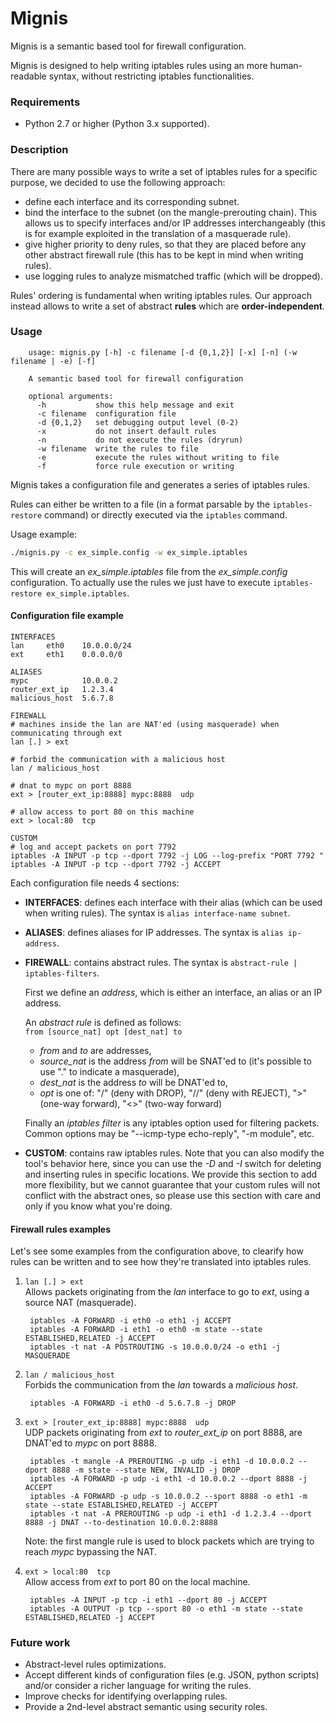 Mignis
======

Mignis is a semantic based tool for firewall configuration.

Mignis is designed to help writing iptables rules using an more human-readable syntax, without restricting iptables functionalities.

### Requirements
* Python 2.7 or higher (Python 3.x supported).

<!--
* [regex][], an alternative regular expression module. It can be installed manually by executing `easy_install regex`. This also requires the package python-dev as a dependency (execute `apt-get install python-dev` on a debian distribution).
-->

<!--
[ipaddr-py][], a python IP address manipulation library. It can be installed manually by executing `easy_install ipaddr`.
-->

### Description
There are many possible ways to write a set of iptables rules for a specific purpose, we decided to use the following approach:

* define each interface and its corresponding subnet.
* bind the interface to the subnet (on the mangle-prerouting chain). This allows us to specify interfaces and/or IP addresses interchangeably (this is for example exploited in the translation of a masquerade rule).
* give higher priority to deny rules, so that they are placed before any other abstract firewall rule (this has to be kept in mind when writing rules).
* use logging rules to analyze mismatched traffic (which will be dropped).

Rules' ordering is fundamental when writing iptables rules. Our approach instead allows to write a set of abstract **rules** which are **order-independent**.

### Usage
```
	usage: mignis.py [-h] -c filename [-d {0,1,2}] [-x] [-n] (-w filename | -e) [-f]
	
	A semantic based tool for firewall configuration
	
	optional arguments:
	  -h           show this help message and exit
	  -c filename  configuration file
	  -d {0,1,2}   set debugging output level (0-2)
	  -x           do not insert default rules
	  -n           do not execute the rules (dryrun)
	  -w filename  write the rules to file
	  -e           execute the rules without writing to file
	  -f           force rule execution or writing
```

Mignis takes a configuration file and generates a series of iptables rules.

Rules can either be written to a file (in a format parsable by the `iptables-restore` command) or directly executed via the `iptables` command.

Usage example:
```bash
./mignis.py -c ex_simple.config -w ex_simple.iptables
```

This will create an *ex_simple.iptables* file from the *ex_simple.config* configuration.
To actually use the rules we just have to execute `iptables-restore ex_simple.iptables`.

#### Configuration file example
```
INTERFACES
lan		eth0	10.0.0.0/24
ext		eth1	0.0.0.0/0

ALIASES
mypc			10.0.0.2
router_ext_ip	1.2.3.4
malicious_host	5.6.7.8

FIREWALL
# machines inside the lan are NAT'ed (using masquerade) when communicating through ext
lan [.] > ext

# forbid the communication with a malicious host
lan / malicious_host

# dnat to mypc on port 8888
ext > [router_ext_ip:8888] mypc:8888  udp

# allow access to port 80 on this machine
ext > local:80  tcp

CUSTOM
# log and accept packets on port 7792
iptables -A INPUT -p tcp --dport 7792 -j LOG --log-prefix "PORT 7792 "
iptables -A INPUT -p tcp --dport 7792 -j ACCEPT
```

Each configuration file needs 4 sections:

* **INTERFACES**: defines each interface with their alias (which can be used when writing rules). The syntax is `alias interface-name subnet`.
* **ALIASES**: defines aliases for IP addresses. The syntax is `alias ip-address`.
* **FIREWALL**: contains abstract rules. The syntax is `abstract-rule | iptables-filters`.

	First we define an *address*, which is either an interface, an alias or an IP address.

	An *abstract rule* is defined as follows:<br>
	`from [source_nat] opt [dest_nat] to`

	* *from* and *to* are addresses,
	* *source_nat* is the address *from* will be SNAT'ed to (it's possible to use "." to indicate a masquerade),
	* *dest_nat* is the address *to* will be DNAT'ed to,
	* *opt* is one of: "/" (deny with DROP), "//" (deny with REJECT), ">" (one-way forward), "<>" (two-way forward)

	Finally an *iptables filter* is any iptables option used for filtering packets.<br>
	Common options may be "--icmp-type echo-reply", "-m module", etc.

* **CUSTOM**: contains raw iptables rules. Note that you can also modify the tool's behavior here, since you can use the _-D_ and _-I_ switch for deleting and inserting rules in specific locations. We provide this section to add more flexibility, but we cannot guarantee that your custom rules will not conflict with the abstract ones, so please use this section with care and only if you know what you're doing.

#### Firewall rules examples
Let's see some examples from the configuration above, to clearify how rules can be written and to see how they're translated into iptables rules.

1. ```lan [.] > ext```<br>
	Allows packets originating from the _lan_ interface to go to _ext_, using a source NAT (masquerade).

		iptables -A FORWARD -i eth0 -o eth1 -j ACCEPT
		iptables -A FORWARD -i eth1 -o eth0 -m state --state ESTABLISHED,RELATED -j ACCEPT
		iptables -t nat -A POSTROUTING -s 10.0.0.0/24 -o eth1 -j MASQUERADE
		

1. ```lan / malicious_host```<br>
	Forbids the communication from the _lan_ towards a *malicious host*.

		iptables -A FORWARD -i eth0 -d 5.6.7.8 -j DROP

1. ```ext > [router_ext_ip:8888] mypc:8888  udp```<br>
	UDP packets originating from _ext_ to *router_ext_ip* on port 8888, are DNAT'ed to _mypc_ on port 8888.

		iptables -t mangle -A PREROUTING -p udp -i eth1 -d 10.0.0.2 --dport 8888 -m state --state NEW, INVALID -j DROP
		iptables -A FORWARD -p udp -i eth1 -d 10.0.0.2 --dport 8888 -j ACCEPT
		iptables -A FORWARD -p udp -s 10.0.0.2 --sport 8888 -o eth1 -m state --state ESTABLISHED,RELATED -j ACCEPT
		iptables -t nat -A PREROUTING -p udp -i eth1 -d 1.2.3.4 --dport 8888 -j DNAT --to-destination 10.0.0.2:8888

	Note: the first mangle rule is used to block packets which are trying to reach _mypc_ bypassing the NAT.

1. ```ext > local:80  tcp```<br>
	Allow access from _ext_ to port 80 on the local machine.

		iptables -A INPUT -p tcp -i eth1 --dport 80 -j ACCEPT
		iptables -A OUTPUT -p tcp --sport 80 -o eth1 -m state --state ESTABLISHED,RELATED -j ACCEPT


### Future work
* Abstract-level rules optimizations.
* Accept different kinds of configuration files (e.g. JSON, python scripts) and/or consider a richer language for writing the rules.
* Improve checks for identifying overlapping rules.
* Provide a 2nd-level abstract semantic using security roles.

[ipaddr-py]:	https://code.google.com/p/ipaddr-py/
[regex]:		https://pypi.python.org/pypi/regex/
